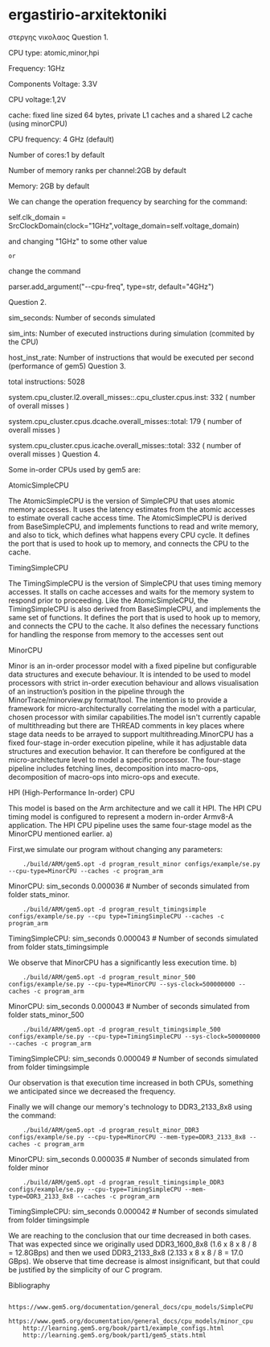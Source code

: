 # ergastirio-arxitektoniki
στεργης νικολαος
Question 1.

CPU type: atomic,minor,hpi

Frequency: 1GHz

Components Voltage: 3.3V

CPU voltage:1,2V

cache: fixed line sized 64 bytes, private L1 caches and a shared L2 cache (using minorCPU)

CPU frequency: 4 GHz (default)

Number of cores:1 by default

Number of memory ranks per channel:2GB by default

Memory: 2GB by default

We can change the operation frequency by searching for the command:

self.clk_domain = SrcClockDomain(clock="1GHz",voltage_domain=self.voltage_domain)

and changing "1GHz" to some other value

    or

change the command

parser.add_argument("--cpu-freq", type=str, default="4GHz")

Question 2.

sim_seconds: Number of seconds simulated

sim_ints: Number of executed instructions during simulation (commited by the CPU)

host_inst_rate: Number of instructions that would be executed per second (performance of gem5)
Question 3.

total instructions: 5028

system.cpu_cluster.l2.overall_misses::.cpu_cluster.cpus.inst: 332
( number of overall misses )

system.cpu_cluster.cpus.dcache.overall_misses::total: 179
( number of overall misses )

system.cpu_cluster.cpus.icache.overall_misses::total: 332
( number of overall misses )
Question 4.

Some in-order CPUs used by gem5 are:

AtomicSimpleCPU

The AtomicSimpleCPU is the version of SimpleCPU that uses atomic memory accesses. It uses the latency estimates from the atomic accesses to estimate overall cache access time. The AtomicSimpleCPU is derived from BaseSimpleCPU, and implements functions to read and write memory, and also to tick, which defines what happens every CPU cycle. It defines the port that is used to hook up to memory, and connects the CPU to the cache.

TimingSimpleCPU

The TimingSimpleCPU is the version of SimpleCPU that uses timing memory accesses. It stalls on cache accesses and waits for the memory system to respond prior to proceeding. Like the AtomicSimpleCPU, the TimingSimpleCPU is also derived from BaseSimpleCPU, and implements the same set of functions. It defines the port that is used to hook up to memory, and connects the CPU to the cache. It also defines the necessary functions for handling the response from memory to the accesses sent out

MinorCPU

Minor is an in-order processor model with a fixed pipeline but configurable data structures and execute behaviour. It is intended to be used to model processors with strict in-order execution behaviour and allows visualisation of an instruction’s position in the pipeline through the MinorTrace/minorview.py format/tool. The intention is to provide a framework for micro-architecturally correlating the model with a particular, chosen processor with similar capabilities.The model isn't currently capable of multithreading but there are THREAD comments in key places where stage data needs to be arrayed to support multithreading.MinorCPU has a fixed four-stage in-order execution pipeline, while it has adjustable data structures and execution behavior. It can therefore be configured at the micro-architecture level to model a specific processor. The four-stage pipeline includes fetching lines, decomposition into macro-ops, decomposition of macro-ops into micro-ops and execute.

HPI (High-Performance In-order) CPU

This model is based on the Arm architecture and we call it HPI. The HPI CPU timing model is configured to represent a modern in-order Armv8-A application. The HPI CPU pipeline uses the same four-stage model as the MinorCPU mentioned earlier.
a)

First,we simulate our program without changing any parameters:

        ./build/ARM/gem5.opt -d program_result_minor configs/example/se.py --cpu-type=MinorCPU --caches -c program_arm

MinorCPU: sim_seconds 0.000036   # Number of seconds simulated from folder stats_minor.

        ./build/ARM/gem5.opt -d program_result_timingsimple configs/example/se.py --cpu type=TimingSimpleCPU --caches -c program_arm

TimingSimpleCPU: sim_seconds 0.000043   # Number of seconds simulated from folder stats_timingsimple

We observe that MinorCPU has a significantly less execution time.
b)

        ./build/ARM/gem5.opt -d program_result_minor_500 configs/example/se.py --cpu-type=MinorCPU --sys-clock=500000000 --caches -c program_arm

MinorCPU: sim_seconds 0.000043   # Number of seconds simulated from folder stats_minor_500

        ./build/ARM/gem5.opt -d program_result_timingsimple_500 configs/example/se.py --cpu-type=TimingSimpleCPU --sys-clock=500000000 --caches -c program_arm

TimingSimpleCPU: sim_seconds 0.000049   # Number of seconds simulated from folder timingsimple

Our observation is that execution time increased in both CPUs, something we anticipated since we decreased the frequency.

Finally we will change our memory's technology to DDR3_2133_8x8 using the command:

        ./build/ARM/gem5.opt -d program_result_minor_DDR3 configs/example/se.py --cpu-type=MinorCPU --mem-type=DDR3_2133_8x8 --caches -c program_arm

MinorCPU: sim_seconds 0.000035   # Number of seconds simulated from folder minor

        ./build/ARM/gem5.opt -d program_result_timingsimple_DDR3 configs/example/se.py --cpu-type=TimingSimpleCPU --mem-type=DDR3_2133_8x8 --caches -c program_arm

TimingSimpleCPU: sim_seconds 0.000042   # Number of seconds simulated from folder timingsimple

We are reaching to the conclusion that our time decreased in both cases. That was expected since we originally used DDR3_1600_8x8 (1.6 x 8 x 8 / 8 = 12.8GBps) and then we used DDR3_2133_8x8 (2.133 x 8 x 8 / 8 = 17.0 GBps). We observe that time decrease is almost insignificant, but that could be justified by the simplicity of our C program.


Bibliography

        https://www.gem5.org/documentation/general_docs/cpu_models/SimpleCPU
        https://www.gem5.org/documentation/general_docs/cpu_models/minor_cpu
        http://learning.gem5.org/book/part1/example_configs.html
        http://learning.gem5.org/book/part1/gem5_stats.html
